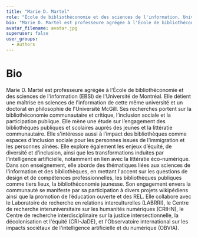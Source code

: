 ```yaml
---
title: "Marie D. Martel"
role: "École de bibliothéconomie et des sciences de l'information, Université de Montréal"
bio: "Marie D. Martel est professeure agrégée à l'École de bibliothéconomie et des sciences de l'information (EBSI) de l'Université de Montréal. Elle détient une maîtrise en sciences de l'information de cette même université et un doctorat en philosophie de l'Université McGill. Ses recherches portent sur la bibliothéconomie communautaire et critique, l’inclusion sociale et la participation publique. Elle mène une étude sur l’engagement des bibliothèques publiques et scolaires auprès des jeunes et la littératie communautaire. Elle s'intéresse aussi à l’impact des bibliothèques comme espaces d’inclusion sociale pour les personnes issues de l’immigration et les personnes aînées. Elle explore également les enjeux d’équité, de diversité et d’inclusion, ainsi que les transformations induites par l’intelligence artificielle, notamment en lien avec la littératie éco-numérique. Dans son enseignement, elle aborde des thématiques liées aux sciences de l'information et des bibliothèques, en mettant l'accent sur les questions de design et de compétences professionnelles, les bibliothèques publiques comme tiers lieux, la bibliothéconomie jeunesse. Son engagement envers la communauté se manifeste par sa participation à divers projets wikipédiens ainsi que la promotion de l’éducation ouverte et des REL. Elle collabore avec le Laboratoire de recherche en relations interculturelles (LABRRI), le Centre de recherche interuniversitaire sur les humanités numériques (CRIHN), le Centre de recherche interdisciplinaire sur la justice intersectionnelle, la décolonisation et l'équité (CRI-JaDE), et l'Observatoire international sur les impacts sociétaux de l'intelligence artificielle et du numérique (OBVIA)."
avatar_filename: avatar.jpg
superuser: false
user_groups:
  - Authors
---
```


# Bio
Marie D. Martel est professeure agrégée à l'École de bibliothéconomie et des sciences de l'information (EBSI) de l'Université de Montréal. Elle détient une maîtrise en sciences de l'information de cette même université et un doctorat en philosophie de l'Université McGill. Ses recherches portent sur la bibliothéconomie communautaire et critique, l’inclusion sociale et la participation publique. Elle mène une étude sur l’engagement des bibliothèques publiques et scolaires auprès des jeunes et la littératie communautaire. Elle s'intéresse aussi à l’impact des bibliothèques comme espaces d’inclusion sociale pour les personnes issues de l’immigration et les personnes aînées. Elle explore également les enjeux d’équité, de diversité et d’inclusion, ainsi que les transformations induites par l’intelligence artificielle, notamment en lien avec la littératie éco-numérique. Dans son enseignement, elle aborde des thématiques liées aux sciences de l'information et des bibliothèques, en mettant l'accent sur les questions de design et de compétences professionnelles, les bibliothèques publiques comme tiers lieux, la bibliothéconomie jeunesse. Son engagement envers la communauté se manifeste par sa participation à divers projets wikipédiens ainsi que la promotion de l’éducation ouverte et des REL. Elle collabore avec le Laboratoire de recherche en relations interculturelles (LABRRI), le Centre de recherche interuniversitaire sur les humanités numériques (CRIHN), le Centre de recherche interdisciplinaire sur la justice intersectionnelle, la décolonisation et l'équité (CRI-JaDE), et l'Observatoire international sur les impacts sociétaux de l'intelligence artificielle et du numérique (OBVIA).

